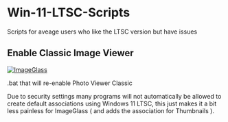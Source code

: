 # Win-11-LTSC-Scripts
Scripts for aveage users who like the LTSC version but have issues

## Enable Classic Image Viewer
[![ImageGlass](https://img.shields.io/badge/ImageGlass-Download-blue)](https://github.com/d2phap/ImageGlass/releases)

.bat that will re-enable Photo Viewer Classic 

Due to security settings many programs will not automatically be allowed to create default associations using Windows 11 LTSC, this just makes it a bit less painless for ImageGlass ( and adds the association for Thumbnails ).

